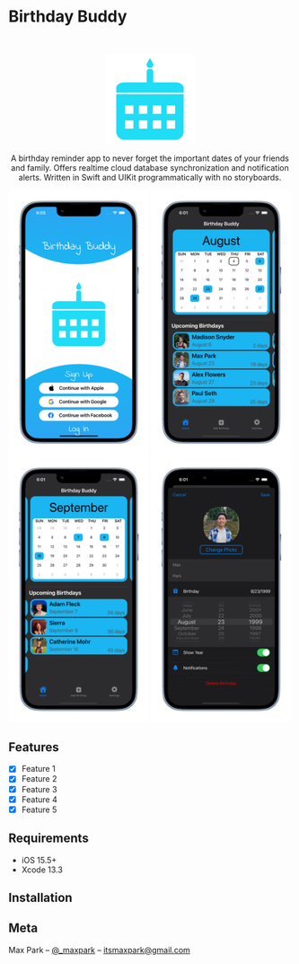 
# Birthday Buddy
<br />
<p align="center">
  <a href="https://github.com/itsmaxpark/BirthdayBuddy/edit/main/README.md">
    <img src="images/App IconsAppIconNew.png" alt="Logo" width="160" height="160">
  </a>
  <p align="center">
    A birthday reminder app to never forget the important dates of your friends and family. Offers realtime cloud database synchronization and notification alerts. Written in Swift and UIKit programmatically with no storyboards.
  </p>
</p>

<p align="row">
  <img src= "images/welcome.png" width="250" >
  <img src= "images/home1.png" width="250" >
  <img src= "images/home2.png" width="250" >
  <img src= "images/edit_birthday.png" width="250" >
</p>

## Features

- [x] Feature 1
- [x] Feature 2
- [x] Feature 3
- [x] Feature 4
- [x] Feature 5

## Requirements

- iOS 15.5+
- Xcode 13.3

## Installation


## Meta

Max Park – [@_maxpark](https://twitter.com/_maxpark) – itsmaxpark@gmail.com

